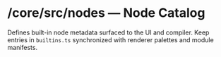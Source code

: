# /core/src/nodes — Node Catalog

Defines built-in node metadata surfaced to the UI and compiler. Keep entries in
`builtins.ts` synchronized with renderer palettes and module manifests.
